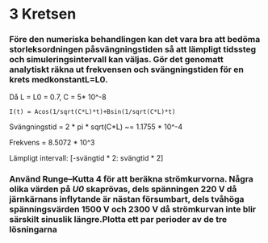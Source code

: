 # 3 Kretsen
### Före den numeriska behandlingen kan det vara bra att bedöma storleksordningen påsvängningstiden så att lämpligt tidssteg och simuleringsintervall kan väljas. Gör det genomatt analytiskt räkna ut frekvensen och svängningstiden för en krets medkonstantL=L0.

Då L = L0 = 0.7, C = 5* 10^-8

`I(t) = Acos(1/sqrt(C*L)*t)+Bsin(1/sqrt(C*L)*t)`

Svängningstid = 2 * pi * sqrt(C*L) ~= 1.1755 * 10^-4

Frekvens = 8.5072 * 10^3

Lämpligt intervall: [-svängtid * 2: svängtid * 2]

### Använd Runge–Kutta 4 för att beräkna strömkurvorna.  Några olika värden på *U0* skaprövas, dels spänningen 220 V då järnkärnans inflytande är nästan försumbart, dels tvåhöga spänningsvärden 1500 V och 2300 V då strömkurvan inte blir särskilt sinuslik längre.Plotta ett par perioder av de tre lösningarna

